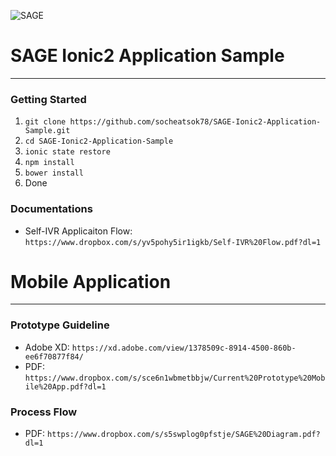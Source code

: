 ![SAGE](https://www.dropbox.com/s/chsmuritlgx9jmq/git.png?dl=1)

# SAGE Ionic2 Application Sample
---

### Getting Started

1. `git clone https://github.com/socheatsok78/SAGE-Ionic2-Application-Sample.git`
2. `cd SAGE-Ionic2-Application-Sample`
3. `ionic state restore`
4. `npm install`
5. `bower install`
6. Done

### Documentations
- Self-IVR Applicaiton Flow: `https://www.dropbox.com/s/yv5pohy5ir1igkb/Self-IVR%20Flow.pdf?dl=1`


# Mobile Application
---
### Prototype Guideline
- Adobe XD: `https://xd.adobe.com/view/1378509c-8914-4500-860b-ee6f70877f84/`
- PDF: `https://www.dropbox.com/s/sce6n1wbmetbbjw/Current%20Prototype%20Mobile%20App.pdf?dl=1`

### Process Flow
- PDF: `https://www.dropbox.com/s/s5swplog0pfstje/SAGE%20Diagram.pdf?dl=1`
